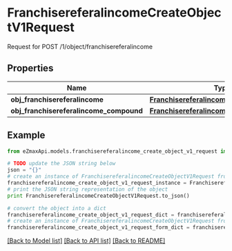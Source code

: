 # FranchisereferalincomeCreateObjectV1Request

Request for POST /1/object/franchisereferalincome

## Properties
Name | Type | Description | Notes
------------ | ------------- | ------------- | -------------
**obj_franchisereferalincome** | [**FranchisereferalincomeRequest**](FranchisereferalincomeRequest.md) |  | [optional] 
**obj_franchisereferalincome_compound** | [**FranchisereferalincomeRequestCompound**](FranchisereferalincomeRequestCompound.md) |  | [optional] 

## Example

```python
from eZmaxApi.models.franchisereferalincome_create_object_v1_request import FranchisereferalincomeCreateObjectV1Request

# TODO update the JSON string below
json = "{}"
# create an instance of FranchisereferalincomeCreateObjectV1Request from a JSON string
franchisereferalincome_create_object_v1_request_instance = FranchisereferalincomeCreateObjectV1Request.from_json(json)
# print the JSON string representation of the object
print FranchisereferalincomeCreateObjectV1Request.to_json()

# convert the object into a dict
franchisereferalincome_create_object_v1_request_dict = franchisereferalincome_create_object_v1_request_instance.to_dict()
# create an instance of FranchisereferalincomeCreateObjectV1Request from a dict
franchisereferalincome_create_object_v1_request_form_dict = franchisereferalincome_create_object_v1_request.from_dict(franchisereferalincome_create_object_v1_request_dict)
```
[[Back to Model list]](../README.md#documentation-for-models) [[Back to API list]](../README.md#documentation-for-api-endpoints) [[Back to README]](../README.md)


